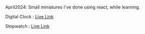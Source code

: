 April2024: Small miniatures I've done using react, while learning.

Digital Clock : <a href="https://digital-clock-apps.vercel.app/">Live Link</a>

Stopwatch : <a href="https://stop-watch-app-rho.vercel.app/">Live Link</a>
